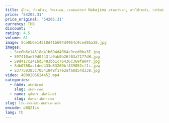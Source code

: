 ```yaml
---
title: ตู้ไวน์, ห้องน้ำชา, ร้านชานม, เคาน์เตอร์บาร์ Nakajima ครัวตะวันตก, กระโปรงหน้า, บาร์ซิงค์ทองแดงบ้านไร่, อ่างน้ำ
price: '54205.31'
price_original: '54205.31'
currency: THB
discount: ''
rating: 4.5
volume: 81
image: Sce0b6e14518d41b694d4964c9ced0ba3E.jpg
images:
  - Sce0b6e14518d41b694d4964c9ced0ba3E.jpg
  - S97410ae59d0f43fa9ab0b26f03a7177dH.jpg
  - S9d417c241bd5483bb1c76436c369fe04Y.jpg
  - Sdb0768acfded433e83269bf439052cf1i.jpg
  - S37750383c70541848f17e2afa8d54d338.jpg
video: 4000206624452.mp4
categories:
  - name: เฟอร์นิเจอร์
    slug: เฟอร-เจอร
  - name: อุปกรณ์ เฟอร์นิเจอร์
    slug: ปกรณ-เฟอร-เจอร
slug: ไวน-องน-ำชา-านชานม-เคาน
encode: oBQZILs
lang: th
---
```

  
